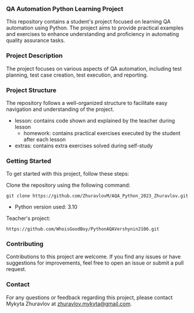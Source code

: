 ### QA Automation Python Learning Project

This repository contains a student's project focused on learning QA automation using Python. The project aims to provide practical examples and exercises to enhance understanding and proficiency in automating quality assurance tasks.

### Project Description

The project focuses on various aspects of QA automation, including test planning, test case creation, test execution, and reporting.

### Project Structure

The repository follows a well-organized structure to facilitate easy navigation and understanding of the project.
- lesson: contains code shown and explained by the teacher during lesson
  - homework: contains practical exercises executed by the student after each lesson
- extras: contains extra exercises solved during self-study

### Getting Started

To get started with this project, follow these steps:

Clone the repository using the following command:

`git clone https://github.com/ZhuravlovM/AQA_Python_2023_Zhuravlov.git`

- Python version used: 3.10

Teacher's project:

`https://github.com/WhoisGoodBoy/PythonAQAVershynin2106.git`

### Contributing

Contributions to this project are welcome. If you find any issues or have suggestions for improvements, feel free to open an issue or submit a pull request.

### Contact

For any questions or feedback regarding this project, please contact Mykyta Zhuravlov at zhuravlov.mykyta@gmail.com.
